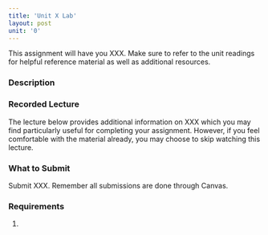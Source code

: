```yaml
---
title: 'Unit X Lab'
layout: post
unit: '0'
---
```


This assignment will have you XXX. Make sure to refer to the unit readings for helpful reference material as well as additional resources. 

### Description


### Recorded Lecture
The lecture below provides additional information on XXX which you may find particularly useful for completing your assignment. However, if you feel comfortable with the material already, you may choose to skip watching this lecture.

### What to Submit
Submit XXX. Remember all submissions are done through Canvas. 

### Requirements
1. 
